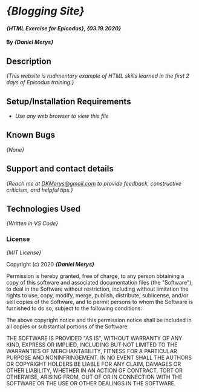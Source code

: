 # _{Blogging Site}_

#### _{HTML Exercise for Epicodus}, {03.19.2020}_

#### By _**{Daniel Merys}**_

## Description

_{This website is rudimentary example of HTML skills learned in the first 2 days of Epicodus training.}_

## Setup/Installation Requirements

* _Use any web browser to view this file_


## Known Bugs

_{None}_

## Support and contact details

_{Reach me at DKMerys@gmail.com to provide feedback, constructive criticism, and helpful tips.}_

## Technologies Used

_{Written in VS Code}_

### License

*{MIT License}*

Copyright (c) 2020 **_{Daniel Merys}_**

Permission is hereby granted, free of charge, to any person obtaining a copy
of this software and associated documentation files (the "Software"), to deal
in the Software without restriction, including without limitation the rights
to use, copy, modify, merge, publish, distribute, sublicense, and/or sell
copies of the Software, and to permit persons to whom the Software is
furnished to do so, subject to the following conditions:

The above copyright notice and this permission notice shall be included in all
copies or substantial portions of the Software.

THE SOFTWARE IS PROVIDED "AS IS", WITHOUT WARRANTY OF ANY KIND, EXPRESS OR
IMPLIED, INCLUDING BUT NOT LIMITED TO THE WARRANTIES OF MERCHANTABILITY,
FITNESS FOR A PARTICULAR PURPOSE AND NONINFRINGEMENT. IN NO EVENT SHALL THE
AUTHORS OR COPYRIGHT HOLDERS BE LIABLE FOR ANY CLAIM, DAMAGES OR OTHER
LIABILITY, WHETHER IN AN ACTION OF CONTRACT, TORT OR OTHERWISE, ARISING FROM,
OUT OF OR IN CONNECTION WITH THE SOFTWARE OR THE USE OR OTHER DEALINGS IN THE
SOFTWARE.